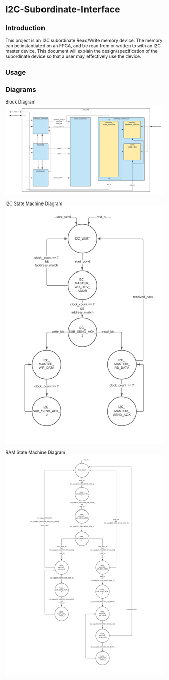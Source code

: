 # I2C-Subordinate-Interface

## Introduction

This project is an I2C subordinate Read/Write memory device. 
The memory can be instantiated on an FPGA, and be read from or written to with an I2C master device.
This document will explain the design/specification of the subordinate device so that a user may effectively use the device. 

## Usage




## Diagrams

Block Diagram
![Block Diagram](Documentation/I2C_Top_Block_Diagram.png)

I2C State Machine Diagram
![I2C State Machine Diagram](Documentation/I2C_Subordinate_State_Machine_Diagram.png)

RAM State Machine Diagram
![RAM State Machine Diagram](Documentation/RAM_State_Machine_Diagram.png)

